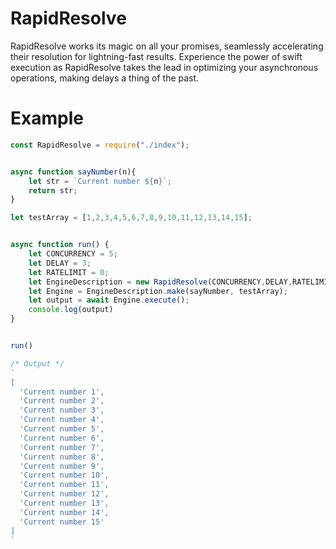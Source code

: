 # RapidResolve
RapidResolve works its magic on all your promises, seamlessly accelerating their resolution for lightning-fast results. Experience the power of swift execution as RapidResolve takes the lead in optimizing your asynchronous operations, making delays a thing of the past.


# Example

```js
const RapidResolve = require("./index");


async function sayNumber(n){
    let str = `Current number ${n}`;
    return str;
}

let testArray = [1,2,3,4,5,6,7,8,9,10,11,12,13,14,15];


async function run() {
    let CONCURRENCY = 5;
    let DELAY = 3;
    let RATELIMIT = 0;
    let EngineDescription = new RapidResolve(CONCURRENCY,DELAY,RATELIMIT);
    let Engine = EngineDescription.make(sayNumber, testArray);
    let output = await Engine.execute();
    console.log(output)
}


run()

/* Output */
`
[
  'Current number 1',
  'Current number 2',
  'Current number 3',
  'Current number 4',
  'Current number 5',
  'Current number 6',
  'Current number 7',
  'Current number 8',
  'Current number 9',
  'Current number 10',
  'Current number 11',
  'Current number 12',
  'Current number 13',
  'Current number 14',
  'Current number 15'
]
`
```